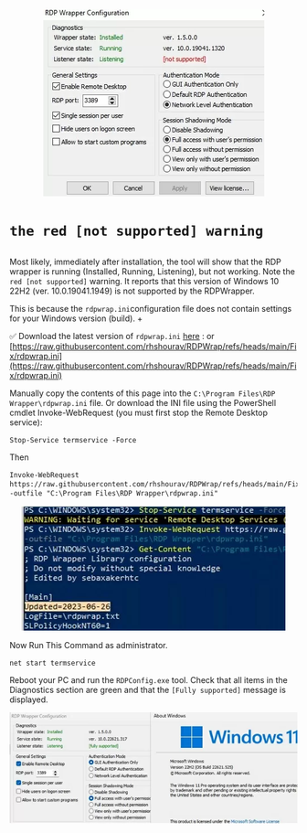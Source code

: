 <div align="center">
	<img style='center' src="https://raw.githubusercontent.com/rhshourav/RDPWrap/refs/heads/main/src/img/img_7.jpg">
</div>

#  ```the red [not supported] warning```

##

Most likely, immediately after installation, the tool will show that the RDP wrapper is running (Installed, Running, Listening), but not working. Note the ```red [not supported]``` warning. It reports that this version of Windows 10 22H2 (ver. 10.0.19041.1949) is not supported by the RDPWrapper.

This is because the ```rdpwrap.ini```configuration file does not contain settings for your Windows version (build). +

✅ Download the latest version of ```rdpwrap.ini``` [here](https://github.com/rhshourav/RDPWrap/blob/main/Fix/rdpwrap.ini) : or
[https://raw.githubusercontent.com/rhshourav/RDPWrap/refs/heads/main/Fix/rdpwrap.ini](https://raw.githubusercontent.com/rhshourav/RDPWrap/refs/heads/main/Fix/rdpwrap.ini)

Manually copy the contents of this page into the ```C:\Program Files\RDP Wrapper\rdpwrap.ini``` file. Or download the INI file using the PowerShell cmdlet Invoke-WebRequest (you must first stop the Remote Desktop service):

```
Stop-Service termservice -Force
```
Then
```
Invoke-WebRequest https://raw.githubusercontent.com/rhshourav/RDPWrap/refs/heads/main/Fix/rdpwrap.ini -outfile "C:\Program Files\RDP Wrapper\rdpwrap.ini"
```
<div align="center">
	<img style='center' src="https://raw.githubusercontent.com/rhshourav/RDPWrap/refs/heads/main/src/img/img_8.jpg">
</div>

Now Run This Command as administrator.
```
net start termservice
```
Reboot your PC and run the ```RDPConfig.exe``` tool. Check that all items in the Diagnostics section are green and that the ```[Fully supported]``` message is displayed. 

<div align="center">
	<img style='center' src="https://raw.githubusercontent.com/rhshourav/RDPWrap/refs/heads/main/src/img/img_6.jpg">
</div>

